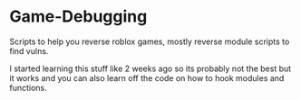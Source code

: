 # Game-Debugging
Scripts to help you reverse roblox games, mostly reverse module scripts to find vulns.

I started learning this stuff like 2 weeks ago so its probably not the best but it works and you can also learn off the code on how to hook modules and functions.
